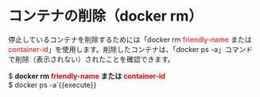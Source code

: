 # コンテナの削除（docker rm）
停止しているコンテナを削除するためには「docker rm <span style="color: red; ">friendly-name</span> または <span style="color: red; ">container-id</span>」を使用します。削除したコンテナは、「docker ps -a」コマンドで削除（表示されない）されたことを確認できます。

$ **docker rm <span style="color: red; ">friendly-name</span> または <span style="color: red; ">container-id</span>**  
$ docker ps -a`{{execute}}
